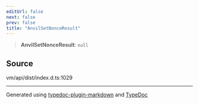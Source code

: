 ```yaml
---
editUrl: false
next: false
prev: false
title: "AnvilSetNonceResult"
---
```


> **AnvilSetNonceResult**: `null`

## Source

vm/api/dist/index.d.ts:1029

***
Generated using [typedoc-plugin-markdown](https://www.npmjs.com/package/typedoc-plugin-markdown) and [TypeDoc](https://typedoc.org/)
